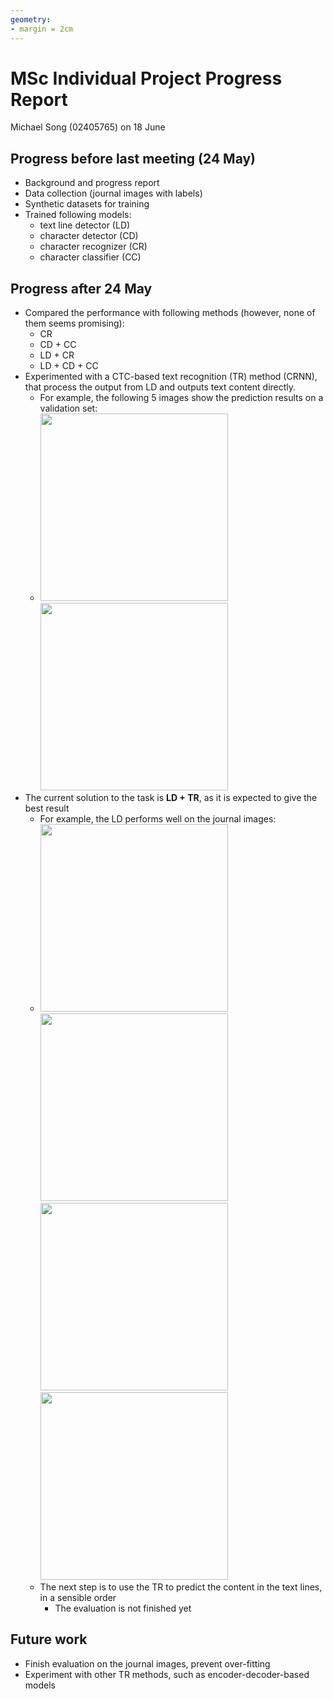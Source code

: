 ```yaml
---
geometry:
- margin = 2cm
---
```


# MSc Individual Project Progress Report

Michael Song (02405765) on 18 June

## Progress before last meeting (24 May)

- Background and progress report
- Data collection (journal images with labels)
- Synthetic datasets for training
- Trained following models:
  - text line detector (LD)
  - character detector (CD)
  - character recognizer (CR)
  - character classifier (CC)

## Progress after 24 May

- Compared the performance with following methods (however, none of them seems promising):
  - CR
  - CD + CC
  - LD + CR
  - LD + CD + CC
- Experimented with a CTC-based text recognition (TR) method (CRNN), that process the output from LD and outputs text content directly. 
  - For example, the following 5 images show the prediction results on a validation set:
  - <img src="../Examples/crnn_in.png" height="300"><img src="../Examples/crnn_out.png" height="300">
- The current solution to the task is **LD + TR**, as it is expected to give the best result
  - For example, the LD performs well on the journal images:
  - <img src="../Examples/output1.png" height="300"><img src="../Examples/output2.png" height="300"><img src="../Examples/output3.png" height="300"><img src="../Examples/output4.png" height="300">
  - The next step is to use the TR to predict the content in the text lines, in a sensible order
    - The evaluation is not finished yet

## Future work

- Finish evaluation on the journal images, prevent over-fitting
- Experiment with other TR methods, such as encoder-decoder-based models
